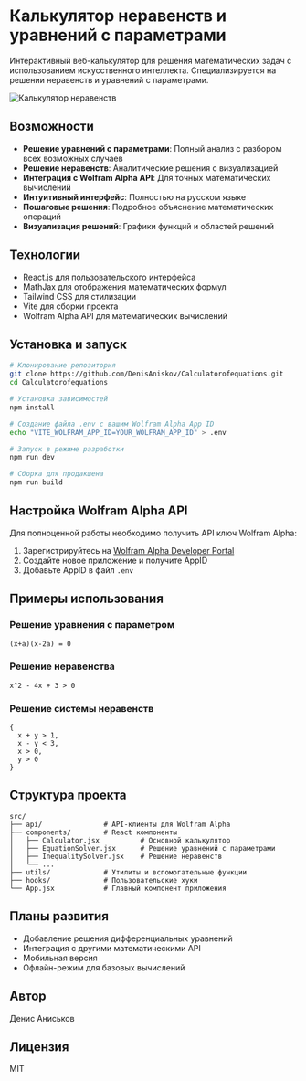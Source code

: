 # Калькулятор неравенств и уравнений с параметрами

Интерактивный веб-калькулятор для решения математических задач с использованием искусственного интеллекта. Специализируется на решении неравенств и уравнений с параметрами.

![Калькулятор неравенств](https://via.placeholder.com/800x400.png?text=Калькулятор+неравенств+и+уравнений)

## Возможности

- **Решение уравнений с параметрами**: Полный анализ с разбором всех возможных случаев
- **Решение неравенств**: Аналитические решения с визуализацией
- **Интеграция с Wolfram Alpha API**: Для точных математических вычислений
- **Интуитивный интерфейс**: Полностью на русском языке
- **Пошаговые решения**: Подробное объяснение математических операций
- **Визуализация решений**: Графики функций и областей решений

## Технологии

- React.js для пользовательского интерфейса
- MathJax для отображения математических формул
- Tailwind CSS для стилизации
- Vite для сборки проекта
- Wolfram Alpha API для математических вычислений

## Установка и запуск

```bash
# Клонирование репозитория
git clone https://github.com/DenisAniskov/Calculatorofequations.git
cd Calculatorofequations

# Установка зависимостей
npm install

# Создание файла .env с вашим Wolfram Alpha App ID
echo "VITE_WOLFRAM_APP_ID=YOUR_WOLFRAM_APP_ID" > .env

# Запуск в режиме разработки
npm run dev

# Сборка для продакшена
npm run build
```

## Настройка Wolfram Alpha API

Для полноценной работы необходимо получить API ключ Wolfram Alpha:

1. Зарегистрируйтесь на [Wolfram Alpha Developer Portal](https://developer.wolframalpha.com/portal/signup.html)
2. Создайте новое приложение и получите AppID
3. Добавьте AppID в файл `.env`

## Примеры использования

### Решение уравнения с параметром
```
(x+a)(x-2a) = 0
```

### Решение неравенства
```
x^2 - 4x + 3 > 0
```

### Решение системы неравенств
```
{
  x + y > 1,
  x - y < 3,
  x > 0,
  y > 0
}
```

## Структура проекта

```
src/
├── api/               # API-клиенты для Wolfram Alpha
├── components/        # React компоненты
│   ├── Calculator.jsx          # Основной калькулятор
│   ├── EquationSolver.jsx      # Решение уравнений с параметрами
│   ├── InequalitySolver.jsx    # Решение неравенств
│   └── ...
├── utils/             # Утилиты и вспомогательные функции
├── hooks/             # Пользовательские хуки 
└── App.jsx            # Главный компонент приложения
```

## Планы развития

- Добавление решения дифференциальных уравнений
- Интеграция с другими математическими API
- Мобильная версия
- Офлайн-режим для базовых вычислений

## Автор

Денис Аниськов

## Лицензия

MIT 